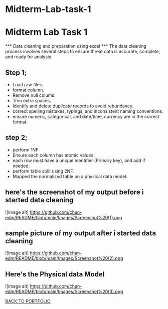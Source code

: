 # Midterm-Lab-task-1
# Midterm Lab Task 1 
*** Data cleaning and preparation using excel ***
The data cleaning process involves several steps to ensure threat data is accurate, complete, and ready for analysis.
## Step 1;
- Load raw files.
- format column.
- Remove null colums.
- Trim extra spaces.
- Identify and delete duplicate records to avoid rebundancy.
- correct spelling mistakes, typings, and inconsistent naming conventions.
- ensure numeric, categorical, and date/time, currency are in the correct format.

## step 2;
- perform 1NF
- Ensure each column has atomic values
- each row must have a unique identifier (Primary key), and add if needed.
- perform table split using 2NF.
- Mapped the normalized table on a physical data model.

## here's the screenshot of my output before i started data cleaning
![image alt] https://github.com/chan-edm/README/blob/main/Images/Screenshot%20(1).png

## sample picture of my output after i started data cleaning
![image alt] https://github.com/chan-edm/README/blob/main/Images/Screenshot%20(2).png


## Here's the Physical data Model
![image alt] https://github.com/chan-edm/README/blob/main/Images/Screenshot%20(3).png


[BACK TO PORTFOLIO](https://chan-edm.github.io/README/)
